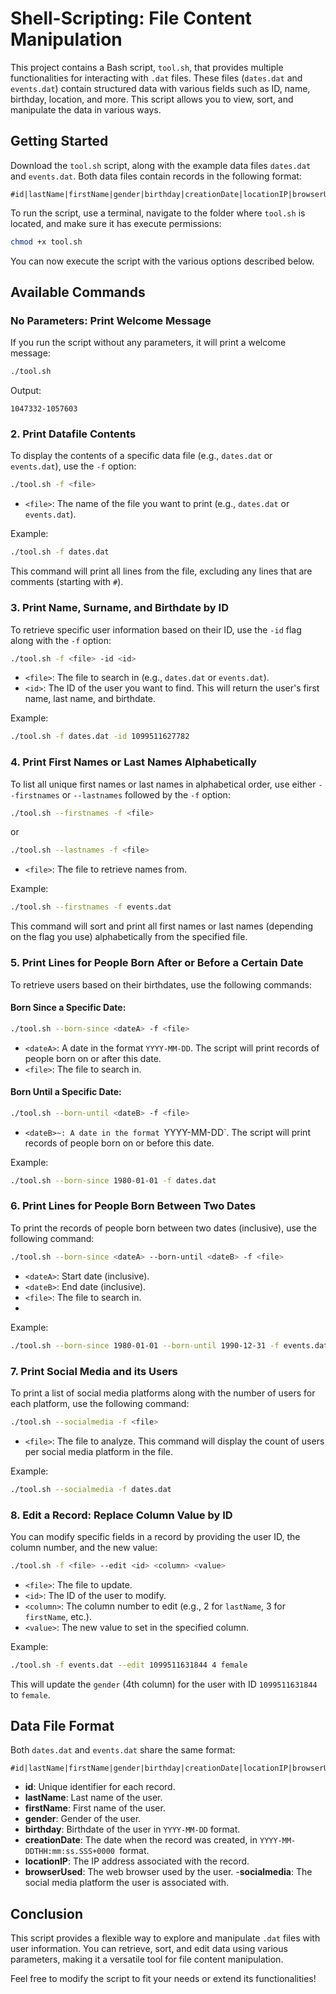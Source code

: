 # Shell-Scripting: File Content Manipulation
This project contains a Bash script, `tool.sh`, that provides multiple functionalities for interacting with `.dat` files. These files (`dates.dat` and `events.dat`) contain structured data with various fields such as ID, name, birthday, location, and more. This script allows you to view, sort, and manipulate the data in various ways.

## Getting Started
Download the `tool.sh` script, along with the example data files `dates.dat` and `events.dat`. Both data files contain records in the following format:

```shell
#id|lastName|firstName|gender|birthday|creationDate|locationIP|browserUsed|socialmedia
```
To run the script, use a terminal, navigate to the folder where `tool.sh` is located, and make sure it has execute permissions:

```bash
chmod +x tool.sh
```
You can now execute the script with the various options described below.

## Available Commands
### No Parameters: Print Welcome Message
If you run the script without any parameters, it will print a welcome message:

```bash
./tool.sh
```
Output:

```
1047332-1057603
```

### 2. Print Datafile Contents
To display the contents of a specific data file (e.g., `dates.dat` or `events.dat`), use the `-f` option:

```bash
./tool.sh -f <file>
```
- `<file>`: The name of the file you want to print (e.g., `dates.dat` or `events.dat`).

Example:

```bash
./tool.sh -f dates.dat
```
This command will print all lines from the file, excluding any lines that are comments (starting with `#`).

### 3. Print Name, Surname, and Birthdate by ID
To retrieve specific user information based on their ID, use the `-id` flag along with the `-f` option:

```bash
./tool.sh -f <file> -id <id>
```
- `<file>`: The file to search in (e.g., `dates.dat` or `events.dat`).
- `<id>`: The ID of the user you want to find.
This will return the user's first name, last name, and birthdate.

Example:

```bash
./tool.sh -f dates.dat -id 1099511627782
```

### 4. Print First Names or Last Names Alphabetically
To list all unique first names or last names in alphabetical order, use either `--firstnames` or `--lastnames` followed by the `-f` option:

```bash
./tool.sh --firstnames -f <file>
```
or

```bash
./tool.sh --lastnames -f <file>
```
- `<file>`: The file to retrieve names from.

Example:

```bash
./tool.sh --firstnames -f events.dat
```
This command will sort and print all first names or last names (depending on the flag you use) alphabetically from the specified file.

### 5. Print Lines for People Born After or Before a Certain Date
To retrieve users based on their birthdates, use the following commands:

#### Born Since a Specific Date:
```bash
./tool.sh --born-since <dateA> -f <file>
```
- `<dateA>`: A date in the format `YYYY-MM-DD`. The script will print records of people born on or after this date.
- `<file>`: The file to search in.
  
#### Born Until a Specific Date:
```bash
./tool.sh --born-until <dateB> -f <file>
```
- `<dateB>~: A date in the format `YYYY-MM-DD`. The script will print records of people born on or before this date.
  
Example:

```bash
./tool.sh --born-since 1980-01-01 -f dates.dat
```

### 6. Print Lines for People Born Between Two Dates
To print the records of people born between two dates (inclusive), use the following command:

```bash
./tool.sh --born-since <dateA> --born-until <dateB> -f <file>
```
- `<dateA>`: Start date (inclusive).
- `<dateB>`: End date (inclusive).
- `<file>`: The file to search in.
- 
Example:

```bash
./tool.sh --born-since 1980-01-01 --born-until 1990-12-31 -f events.dat
```

### 7. Print Social Media and its Users
To print a list of social media platforms along with the number of users for each platform, use the following command:

```bash
./tool.sh --socialmedia -f <file>
```
- `<file>`: The file to analyze.
This command will display the count of users per social media platform in the file.

Example:

```bash
./tool.sh --socialmedia -f dates.dat
```

### 8. Edit a Record: Replace Column Value by ID
You can modify specific fields in a record by providing the user ID, the column number, and the new value:

```bash
./tool.sh -f <file> --edit <id> <column> <value>
```
- `<file>`: The file to update.
- `<id>`: The ID of the user to modify.
- `<column>`: The column number to edit (e.g., 2 for `lastName`, 3 for `firstName`, etc.).
- `<value>`: The new value to set in the specified column.
  
Example:

```bash
./tool.sh -f events.dat --edit 1099511631844 4 female
```
This will update the `gender` (4th column) for the user with ID `1099511631844` to `female`.

## Data File Format
Both `dates.dat` and `events.dat` share the same format:

```shell
#id|lastName|firstName|gender|birthday|creationDate|locationIP|browserUsed|socialmedia
```
- **id**: Unique identifier for each record.
- **lastName**: Last name of the user.
- **firstName**: First name of the user.
- **gender**: Gender of the user.
- **birthday**: Birthdate of the user in `YYYY-MM-DD` format.
- **creationDate**: The date when the record was created, in `YYYY-MM-DDTHH:mm:ss.SSS+0000 `format.
- **locationIP**: The IP address associated with the record.
- **browserUsed**: The web browser used by the user.
-**socialmedia**: The social media platform the user is associated with.

## Conclusion
This script provides a flexible way to explore and manipulate `.dat` files with user information. You can retrieve, sort, and edit data using various parameters, making it a versatile tool for file content manipulation.

Feel free to modify the script to fit your needs or extend its functionalities!
